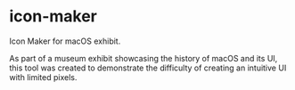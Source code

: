 # icon-maker
Icon Maker for macOS exhibit.

As part of a museum exhibit showcasing the history of macOS and its UI, this tool was created to demonstrate the difficulty of creating an intuitive UI with limited pixels.
